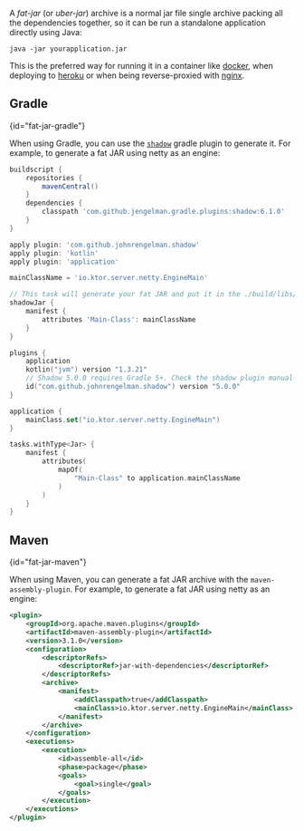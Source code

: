 [//]: # (title: Fat JAR)

<include src="lib.xml" include-id="outdated_warning"/>

A *fat-jar* (or *uber-jar*) archive is a normal jar file single archive packing all the dependencies together, so it can be run a standalone application directly using Java:

`java -jar yourapplication.jar`

This is the preferred way for running it in a container like [docker](containers.md#docker), when deploying to [heroku](heroku.md)
or when being reverse-proxied with [nginx](containers.md#nginx). 

## Gradle
{id="fat-jar-gradle"}

When using Gradle, you can use the [`shadow`](https://imperceptiblethoughts.com/shadow/) gradle plugin to generate it. For example,
to generate a fat JAR using netty as an engine:


```groovy
buildscript {
    repositories {
        mavenCentral()
    }
    dependencies {
        classpath 'com.github.jengelman.gradle.plugins:shadow:6.1.0'
    }
}

apply plugin: 'com.github.johnrengelman.shadow'
apply plugin: 'kotlin'
apply plugin: 'application'

mainClassName = 'io.ktor.server.netty.EngineMain'

// This task will generate your fat JAR and put it in the ./build/libs/ directory
shadowJar {
    manifest {
        attributes 'Main-Class': mainClassName
    }
}
```

<tabs>

```kotlin
plugins {
    application
    kotlin("jvm") version "1.3.21"
    // Shadow 5.0.0 requires Gradle 5+. Check the shadow plugin manual if you're using an older version of Gradle.
    id("com.github.johnrengelman.shadow") version "5.0.0"
}

application {
    mainClass.set("io.ktor.server.netty.EngineMain")
}

tasks.withType<Jar> {
    manifest {
        attributes(
            mapOf(
                "Main-Class" to application.mainClassName
            )
        )
    }
}
```

</tabs>

## Maven
{id="fat-jar-maven"}

When using Maven, you can generate a fat JAR archive with the `maven-assembly-plugin`. For example, to generate
a fat JAR using netty as an engine:


```xml
<plugin>
    <groupId>org.apache.maven.plugins</groupId>
    <artifactId>maven-assembly-plugin</artifactId>
    <version>3.1.0</version>
    <configuration>
        <descriptorRefs>
            <descriptorRef>jar-with-dependencies</descriptorRef>
        </descriptorRefs>
        <archive>
            <manifest>
                <addClasspath>true</addClasspath>
                <mainClass>io.ktor.server.netty.EngineMain</mainClass>
            </manifest>
        </archive>
    </configuration>
    <executions>
        <execution>
            <id>assemble-all</id>
            <phase>package</phase>
            <goals>
                <goal>single</goal>
            </goals>
        </execution>
    </executions>
</plugin>
```
